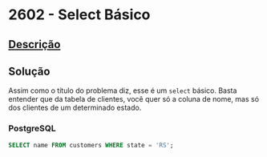 # 2602 - Select Básico

## [Descrição](https://www.beecrowd.com.br/judge/pt/problems/view/2602)

## Solução

Assim como o título do problema diz, esse é um `select` básico. Basta entender que da tabela de clientes, você quer só a coluna de nome, mas só dos clientes de um determinado estado.

### PostgreSQL

```sql
SELECT name FROM customers WHERE state = 'RS';
```